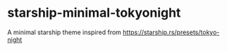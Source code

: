 # starship-minimal-tokyonight
A minimal starship theme inspired from https://starship.rs/presets/tokyo-night
